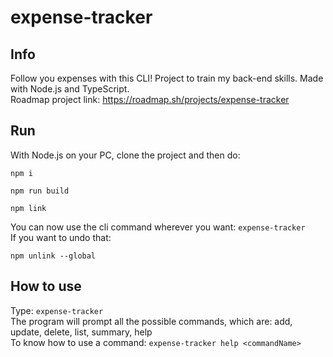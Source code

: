 # expense-tracker

## Info
Follow you expenses with this CLI!
Project to train my back-end skills. Made with Node.js and TypeScript.  
Roadmap project link: https://roadmap.sh/projects/expense-tracker

## Run
With Node.js on your PC, clone the project and then do:
```
npm i
```

```
npm run build
```

```
npm link
```
You can now use the cli command wherever you want: `expense-tracker`  
If you want to undo that:
```
npm unlink --global
```
## How to use
Type: `expense-tracker`  
The program will prompt all the possible commands, which are: add, update, delete, list, summary, help  
To know how to use a command: `expense-tracker help <commandName>`
